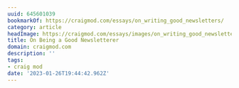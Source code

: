 ```yaml
---
uuid: 645601039
bookmarkOf: https://craigmod.com/essays/on_writing_good_newsletters/
category: article
headImage: https://craigmod.com/essays/images/on_writing_good_newsletters/
title: On Being a Good Newsletterer
domain: craigmod.com
description: ''
tags:
- craig mod
date: '2023-01-26T19:44:42.962Z'
---
```



